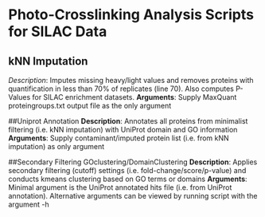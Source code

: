 # Photo-Crosslinking Analysis Scripts for SILAC Data
## kNN Imputation
*Description*: Imputes missing heavy/light values and removes proteins with quantification in less than 70% of replicates (line 70). Also computes P-Values for SILAC enrichment datasets.
**Arguments**: Supply MaxQuant proteingroups.txt output file as the only argument

##Uniprot Annotation
**Description**: Annotates all proteins from minimalist filtering (i.e. kNN imputation) with UniProt domain and GO information
**Arguments**: Supply contaminant/imputed protein list (i.e. from kNN imputation) as only argument

##Secondary Filtering GOclustering/DomainClustering
**Description**: Applies secondary filtering (cutoff) settings (i.e. fold-change/score/p-value) and conducts kmeans clustering based on GO terms or domains
**Arguments**: Minimal argument is the UniProt annotated hits file (i.e. from UniProt annotation). Alternative arguments can be viewed by running script with the argument -h




